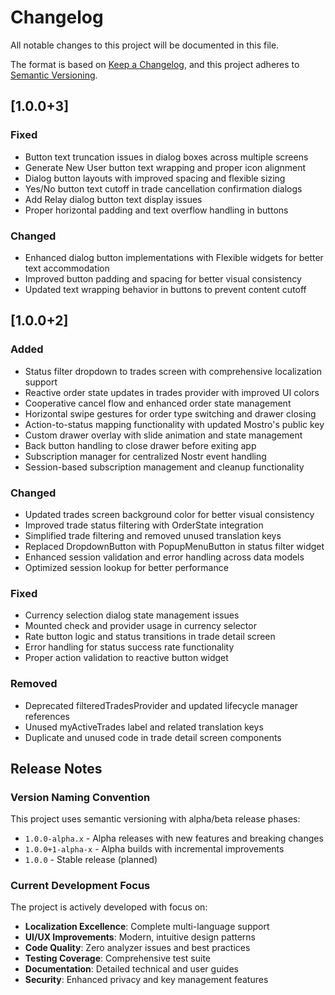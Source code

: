 # Changelog

All notable changes to this project will be documented in this file.

The format is based on [Keep a Changelog](https://keepachangelog.com/en/1.0.0/),
and this project adheres to [Semantic Versioning](https://semver.org/spec/v2.0.0.html).

## [1.0.0+3]

### Fixed
- Button text truncation issues in dialog boxes across multiple screens
- Generate New User button text wrapping and proper icon alignment
- Dialog button layouts with improved spacing and flexible sizing
- Yes/No button text cutoff in trade cancellation confirmation dialogs
- Add Relay dialog button text display issues
- Proper horizontal padding and text overflow handling in buttons

### Changed
- Enhanced dialog button implementations with Flexible widgets for better text accommodation
- Improved button padding and spacing for better visual consistency
- Updated text wrapping behavior in buttons to prevent content cutoff

## [1.0.0+2]

### Added
- Status filter dropdown to trades screen with comprehensive localization support
- Reactive order state updates in trades provider with improved UI colors
- Cooperative cancel flow and enhanced order state management
- Horizontal swipe gestures for order type switching and drawer closing
- Action-to-status mapping functionality with updated Mostro's public key
- Custom drawer overlay with slide animation and state management
- Back button handling to close drawer before exiting app
- Subscription manager for centralized Nostr event handling
- Session-based subscription management and cleanup functionality

### Changed
- Updated trades screen background color for better visual consistency
- Improved trade status filtering with OrderState integration
- Simplified trade filtering and removed unused translation keys
- Replaced DropdownButton with PopupMenuButton in status filter widget
- Enhanced session validation and error handling across data models
- Optimized session lookup for better performance

### Fixed
- Currency selection dialog state management issues
- Mounted check and provider usage in currency selector
- Rate button logic and status transitions in trade detail screen
- Error handling for status success rate functionality
- Proper action validation to reactive button widget

### Removed
- Deprecated filteredTradesProvider and updated lifecycle manager references
- Unused myActiveTrades label and related translation keys
- Duplicate and unused code in trade detail screen components

## Release Notes

### Version Naming Convention
This project uses semantic versioning with alpha/beta release phases:
- `1.0.0-alpha.x` - Alpha releases with new features and breaking changes
- `1.0.0+1-alpha-x` - Alpha builds with incremental improvements
- `1.0.0` - Stable release (planned)

### Current Development Focus
The project is actively developed with focus on:
- **Localization Excellence**: Complete multi-language support
- **UI/UX Improvements**: Modern, intuitive design patterns  
- **Code Quality**: Zero analyzer issues and best practices
- **Testing Coverage**: Comprehensive test suite
- **Documentation**: Detailed technical and user guides
- **Security**: Enhanced privacy and key management features
